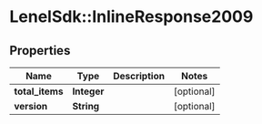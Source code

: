 # LenelSdk::InlineResponse2009

## Properties
Name | Type | Description | Notes
------------ | ------------- | ------------- | -------------
**total_items** | **Integer** |  | [optional] 
**version** | **String** |  | [optional] 

